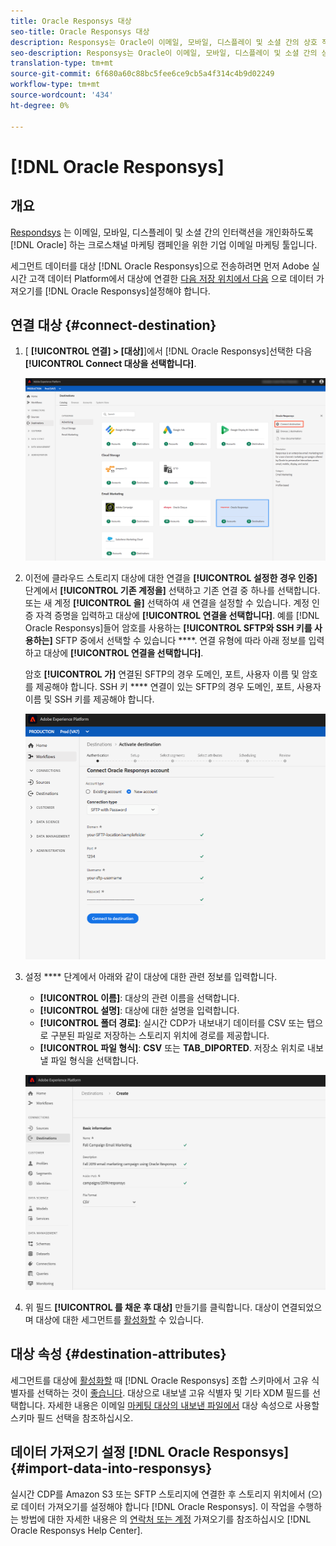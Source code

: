 ```yaml
---
title: Oracle Responsys 대상
seo-title: Oracle Responsys 대상
description: Responsys는 Oracle이 이메일, 모바일, 디스플레이 및 소셜 간의 상호 작용을 개인화하기 위해 제공하는 크로스채널 마케팅 캠페인을 위한 기업 이메일 마케팅 툴입니다.
seo-description: Responsys는 Oracle이 이메일, 모바일, 디스플레이 및 소셜 간의 상호 작용을 개인화하기 위해 제공하는 크로스채널 마케팅 캠페인을 위한 기업 이메일 마케팅 툴입니다.
translation-type: tm+mt
source-git-commit: 6f680a60c88bc5fee6ce9cb5a4f314c4b9d02249
workflow-type: tm+mt
source-wordcount: '434'
ht-degree: 0%

---
```



# [!DNL Oracle Responsys]

## 개요

[Respondsys](https://www.oracle.com/marketingcloud/products/cross-channel-orchestration/) 는 이메일, 모바일, 디스플레이 및 소셜 간의 인터랙션을 개인화하도록 [!DNL Oracle] 하는 크로스채널 마케팅 캠페인을 위한 기업 이메일 마케팅 툴입니다.

세그먼트 데이터를 대상 [!DNL Oracle Responsys]으로 전송하려면 먼저 Adobe 실시간 고객 데이터 Platform에서 대상에 [](#connect-destination) 연결한 [다음 저장 위치에서 다음](#import-data-into-responsys) 으로 데이터 가져오기를 [!DNL Oracle Responsys]설정해야 합니다.

## 연결 대상 {#connect-destination}

1. [ **[!UICONTROL 연결] > [대상]**]에서 [!DNL Oracle Responsys]선택한 다음 **[!UICONTROL Connect 대상을 선택합니다]**.

   ![Responsys에 연결](/help/rtcdp/destinations/assets/connect-oracle-responsys.png)

2. 이전에 클라우드 스토리지 대상에 대한 연결을 **[!UICONTROL 설정한 경우 인증]** 단계에서 **[!UICONTROL 기존 계정을]** 선택하고 기존 연결 중 하나를 선택합니다. 또는 새 계정 **[!UICONTROL 을]** 선택하여 새 연결을 설정할 수 있습니다. 계정 인증 자격 증명을 입력하고 대상에 **[!UICONTROL 연결을 선택합니다]**. 예를 [!DNL Oracle Responsys]들어 암호를 사용하는 **[!UICONTROL SFTP와 SSH 키를 사용하는]** SFTP 중에서 선택할 수 있습니다 ****. 연결 유형에 따라 아래 정보를 입력하고 대상에 **[!UICONTROL 연결을 선택합니다]**.

   암호 **[!UICONTROL 가]** 연결된 SFTP의 경우 도메인, 포트, 사용자 이름 및 암호를 제공해야 합니다.
SSH 키 **** 연결이 있는 SFTP의 경우 도메인, 포트, 사용자 이름 및 SSH 키를 제공해야 합니다.

   ![Responsys 정보 입력](/help/rtcdp/destinations/assets/responsys-authentication.png)

3. 설정 **** 단계에서 아래와 같이 대상에 대한 관련 정보를 입력합니다.
   * **[!UICONTROL 이름]**: 대상의 관련 이름을 선택합니다.
   * **[!UICONTROL 설명]**: 대상에 대한 설명을 입력합니다.
   * **[!UICONTROL 폴더 경로]**: 실시간 CDP가 내보내기 데이터를 CSV 또는 탭으로 구분된 파일로 저장하는 스토리지 위치에 경로를 제공합니다.
   * **[!UICONTROL 파일 형식]**: **CSV** 또는 **TAB_DIPORTED**. 저장소 위치로 내보낼 파일 형식을 선택합니다.

   ![Responsys 기본 정보](/help/rtcdp/destinations/assets/responsys-basic-information.png)

4. 위 필드 **[!UICONTROL 를 채운 후 대상]** 만들기를 클릭합니다. 대상이 연결되었으며 대상에 대한 세그먼트를 [활성화할](/help/rtcdp/destinations/activate-destinations.md) 수 있습니다.

## 대상 속성 {#destination-attributes}

세그먼트를 대상에 [활성화할](/help/rtcdp/destinations/activate-destinations.md) 때 [!DNL Oracle Responsys] 조합 스키마에서 고유 식별자를 선택하는 것이 [좋습니다](../../profile/home.md#profile-fragments-and-union-schemas). 대상으로 내보낼 고유 식별자 및 기타 XDM 필드를 선택합니다. 자세한 내용은 이메일 [마케팅 대상의 내보낸 파일에서](/help/rtcdp/destinations/email-marketing-destinations.md#destination-attributes) 대상 속성으로 사용할 스키마 필드 선택을 참조하십시오.

## 데이터 가져오기 설정 [!DNL Oracle Responsys] {#import-data-into-responsys}

실시간 CDP를 Amazon S3 또는 SFTP 스토리지에 연결한 후 스토리지 위치에서 (으)로 데이터 가져오기를 설정해야 합니다 [!DNL Oracle Responsys]. 이 작업을 수행하는 방법에 대한 자세한 내용은 의 [연락처 또는 계정](https://docs.oracle.com/cloud/latest/marketingcs_gs/OMCEA/Connect_WizardUpload.htm) 가져오기를 참조하십시오 [!DNL Oracle Responsys Help Center].